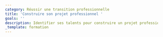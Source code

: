 ```yaml
---
category: Réussir une transition professionnelle
title: 'Construire son projet professionnel '
goals: ''
description: Identifier ses talents pour construire un projet professionnel adapté
_template: formation
---
```



